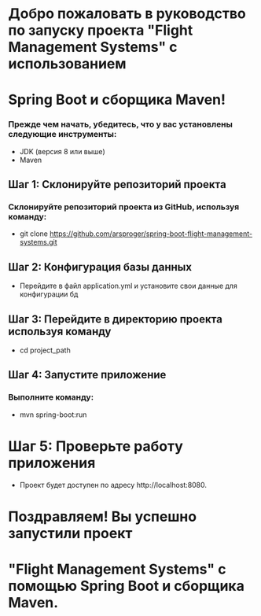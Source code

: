 # Добро пожаловать в руководство по запуску проекта "Flight Management Systems" с использованием 
# Spring Boot и сборщика Maven!

### Прежде чем начать, убедитесь, что у вас установлены следующие инструменты:

* JDK (версия 8 или выше)
* Maven

## Шаг 1: Склонируйте репозиторий проекта
### Склонируйте репозиторий проекта из GitHub, используя команду:

* git clone https://github.com/arsproger/spring-boot-flight-management-systems.git

## Шаг 2: Конфигурация базы данных
* Перейдите в файл application.yml и установите свои данные для конфигурации бд

## Шаг 3: Перейдите в директорию проекта используя команду
* cd project_path

## Шаг 4: Запустите приложение
### Выполните команду:
* mvn spring-boot:run

# Шаг 5: Проверьте работу приложения
* Проект будет доступен по адресу http://localhost:8080.

# Поздравляем! Вы успешно запустили проект 
# "Flight Management Systems" с помощью Spring Boot и сборщика Maven.

